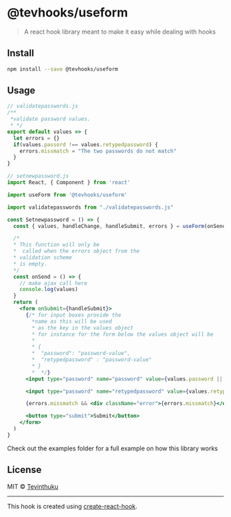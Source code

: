 # @tevhooks/useform

> A react hook library meant to make it easy while dealing with hooks


## Install

```bash
npm install --save @tevhooks/useform
```

## Usage

```js
// validatepasswords.js
/**
 *validate password values.
 * */
export default values => {
  let errors = {}
  if(values.passord !== values.retypedpassword) {
    errors.missmatch = "The two passwords do not match"
  }
}

```

```jsx
// setnewpassword.js
import React, { Component } from 'react'

import useForm from '@tevhooks/useform'

import validatepasswords from "./validatepasswords.js"

const Setnewpassword = () => {
  const { values, handleChange, handleSubmit, errors } = useForm(onSend, validatepasswords)

  /*
  * This function will only be
  *  called when the errors object from the
  * validation scheme
  * is empty.
  */
  const onSend = () => {
    // make ajax call here
    console.log(values)
  }
  return (
    <form onSubmit={handleSubmit}>
      {/* for input boxes provide the
        *name as this will be used
        * as the key in the values object
        * for instance for the form below the values object will be
        *
        * {
        *  "password": "password-value",
        *  "retypedpassword" : "password-value"
        * }
        *  */}
      <input type="password" name="password" value={values.password || ""} onChange={handleChange}/>

      <input type="password" name="retypedpassword" value={values.retypedpassword || ""} onChange={handleChange}/>

      {errors.missmatch && <div className="error">{errors.missmatch}</div>}

      <button type="submit">Submit</button>
    </form>
  )
}
```

Check out the examples folder for a full example on how this library works


## License

MIT © [Tevinthuku](https://github.com/Tevinthuku)

---

This hook is created using [create-react-hook](https://github.com/hermanya/create-react-hook).
